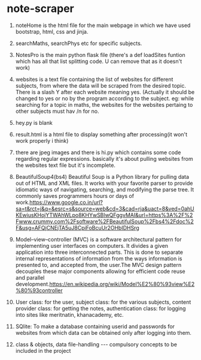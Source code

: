 # note-scraper
1. noteHome is the html file for the main webpage in which we have used bootstrap, html, css and jinja.








2. searchMaths, searchPhys etc for specific subjects.







3. NotesPro is the main python flask file (there's a def loadSites funtion which has all that list splitting code. U can remove that as it doesn't work)





4. websites is a text file containing the list of websites for different subjects, from where the data will be scraped from the desired topic. There is a slash Y after each website meaning yes. (Actually it should be changed to yes or no by the program according to the subject. eg: while searching for a topic in maths, the websites for the websites pertaing to other subjects must hav /n for no.


5. hey.py is blank


6. result.html is a html file to display something after processing(it won't work properly i think)


7. there are jpeg images and there is hi.py which contains some code regarding regular expressions. basically it's about pulling websites from the websites text file but it's incomplete.



8. BeautifulSoup4(bs4) Beautiful Soup is a Python library for pulling data out of HTML and XML files. It works with your favorite parser to provide idiomatic ways of navigating, searching, and modifying the parse tree. It commonly saves programmers hours or days of work.https://www.google.co.in/url?sa=t&rct=j&q=&esrc=s&source=web&cd=3&cad=rja&uact=8&ved=0ahUKEwiusKHojYTWAhWLpo8KHYwSBlwQFggvMAI&url=https%3A%2F%2Fwww.crummy.com%2Fsoftware%2FBeautifulSoup%2Fbs4%2Fdoc%2F&usg=AFQjCNEjTA5uJ8CpiFoBcuUr2OHbIDHSrg



9. Model–view–controller (MVC) is a software architectural pattern for implementing user interfaces on computers. It divides a given application into three interconnected parts. This is done to separate internal representations of information from the ways information is presented to, and accepted from, the user.The MVC design pattern decouples these major components allowing for efficient code reuse and parallel development.https://en.wikipedia.org/wiki/Model%E2%80%93view%E2%80%93controller


10. User class: for the user, subject class: for the various subjects, content provider class: for getting the notes, authentication class: for logging into sites like meritnatin, khanacademy, etc.


11. SQlite: To make a database containing userid and passwords for websites from which data can be obtained only after logging into them.


12. class & objects, data file-handling ---  compulsory concepts to be included in the project
